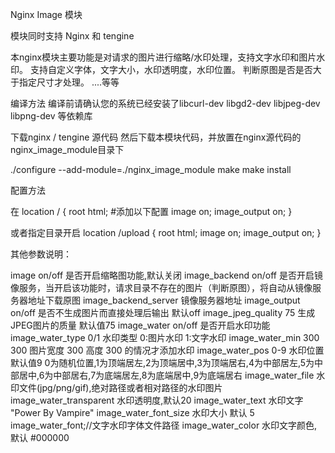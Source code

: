Nginx Image 模块 

模块同时支持 Nginx 和 tengine

本nginx模块主要功能是对请求的图片进行缩略/水印处理，支持文字水印和图片水印。
支持自定义字体，文字大小，水印透明度，水印位置。
判断原图是否是否大于指定尺寸才处理。
....等等


编译方法 
编译前请确认您的系统已经安装了libcurl-dev  libgd2-dev  libjpeg-dev libpng-dev 等依赖库

下载nginx / tengine 源代码
然后下载本模块代码，并放置在nginx源代码的nginx_image_module目录下

./configure --add-module=./nginx_image_module
make
make install 


配置方法

在
location / {
   root html;
   #添加以下配置
   image on;
   image_output on;
}

或者指定目录开启 
location /upload {
   root html; 
   image on;
   image_output on;
}


其他参数说明：

image on/off 是否开启缩略图功能,默认关闭
image_backend on/off 是否开启镜像服务，当开启该功能时，请求目录不存在的图片（判断原图），将自动从镜像服务器地址下载原图
image_backend_server 镜像服务器地址
image_output on/off 是否不生成图片而直接处理后输出 默认off
image_jpeg_quality 75 生成JPEG图片的质量 默认值75
image_water on/off 是否开启水印功能
image_water_type 0/1 水印类型 0:图片水印 1:文字水印
image_water_min 300 300 图片宽度 300 高度 300 的情况才添加水印
image_water_pos 0-9 水印位置 默认值9 0为随机位置,1为顶端居左,2为顶端居中,3为顶端居右,4为中部居左,5为中部居中,6为中部居右,7为底端居左,8为底端居中,9为底端居右
image_water_file 水印文件(jpg/png/gif),绝对路径或者相对路径的水印图片
image_water_transparent 水印透明度,默认20
image_water_text 水印文字 "Power By Vampire"
image_water_font_size 水印大小 默认 5
image_water_font;//文字水印字体文件路径
image_water_color 水印文字颜色,默认 #000000



